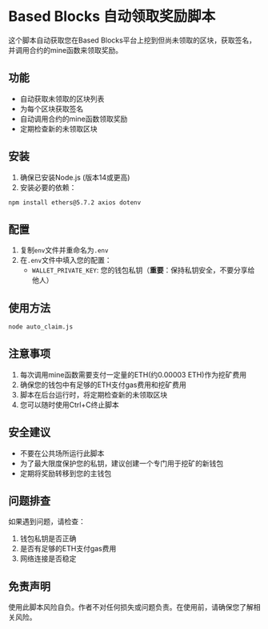 # Based Blocks 自动领取奖励脚本

这个脚本自动获取您在Based Blocks平台上挖到但尚未领取的区块，获取签名，并调用合约的mine函数来领取奖励。

## 功能

- 自动获取未领取的区块列表
- 为每个区块获取签名
- 自动调用合约的mine函数领取奖励
- 定期检查新的未领取区块

## 安装

1. 确保已安装Node.js (版本14或更高)
2. 安装必要的依赖：

```bash
npm install ethers@5.7.2 axios dotenv
```

## 配置

1. 复制`env`文件并重命名为`.env`
2. 在`.env`文件中填入您的配置：
   - `WALLET_PRIVATE_KEY`: 您的钱包私钥（**重要**：保持私钥安全，不要分享给他人）

## 使用方法

```bash
node auto_claim.js
```

## 注意事项

1. 每次调用mine函数需要支付一定量的ETH(约0.00003 ETH)作为挖矿费用
2. 确保您的钱包中有足够的ETH支付gas费用和挖矿费用
3. 脚本在后台运行时，将定期检查新的未领取区块
4. 您可以随时使用Ctrl+C终止脚本

## 安全建议

- 不要在公共场所运行此脚本
- 为了最大限度保护您的私钥，建议创建一个专门用于挖矿的新钱包
- 定期将奖励转移到您的主钱包

## 问题排查

如果遇到问题，请检查：

1. 钱包私钥是否正确
2. 是否有足够的ETH支付gas费用
3. 网络连接是否稳定

## 免责声明

使用此脚本风险自负。作者不对任何损失或问题负责。在使用前，请确保您了解相关风险。 
